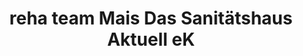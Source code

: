 ---
title: "reha team Mais Das Sanitätshaus Aktuell eK"
url: /passau/reha-team-mais-das-sanitaetshaus-aktuell-ek/
shop: Sanitätshaus
---